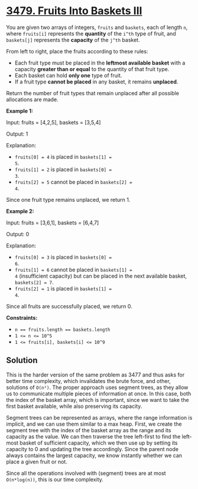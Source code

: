 # [3479. Fruits Into Baskets III](https://leetcode.com/problems/fruits-into-baskets-iii/description/?envType=daily-question&envId=2025-08-06)

You are given two arrays of integers, <code>fruits</code> and <code>baskets</code>, each of length <code>n</code>, where <code>fruits[i]</code> represents the **quantity** of the <code>i^th</code> type of fruit, and <code>baskets[j]</code> represents the **capacity** of the <code>j^th</code> basket.

From left to right, place the fruits according to these rules:

- Each fruit type must be placed in the **leftmost available basket** with a capacity **greater than or equal** to the quantity of that fruit type.
- Each basket can hold <b>only one</b> type of fruit.
- If a fruit type <b>cannot be placed</b> in any basket, it remains <b>unplaced</b>.

Return the number of fruit types that remain unplaced after all possible allocations are made.

**Example 1:**

<div class="example-block">
Input: fruits = [4,2,5], baskets = [3,5,4]

Output: 1

Explanation:

- <code>fruits[0] = 4</code> is placed in <code>baskets[1] = 5</code>.
- <code>fruits[1] = 2</code> is placed in <code>baskets[0] = 3</code>.
- <code>fruits[2] = 5</code> cannot be placed in <code>baskets[2] = 4</code>.

Since one fruit type remains unplaced, we return 1.

**Example 2:**

<div class="example-block">
Input: fruits = [3,6,1], baskets = [6,4,7]

Output: 0

Explanation:

- <code>fruits[0] = 3</code> is placed in <code>baskets[0] = 6</code>.
- <code>fruits[1] = 6</code> cannot be placed in <code>baskets[1] = 4</code> (insufficient capacity) but can be placed in the next available basket, <code>baskets[2] = 7</code>.
- <code>fruits[2] = 1</code> is placed in <code>baskets[1] = 4</code>.

Since all fruits are successfully placed, we return 0.

**Constraints:**

- <code>n == fruits.length == baskets.length</code>
- <code>1 <= n <= 10^5</code>
- <code>1 <= fruits[i], baskets[i] <= 10^9</code>

## Solution

This is the harder version of the same problem as 3477 and thus asks for better time complexity, which invalidates
the brute force, and other, solutions of `O(n²)`. The proper approach uses segment trees, as they allow us to 
communicate multiple pieces of information at once. In this case, both the index of the basket array, which is important,
since we want to take the first basket available, while also preserving its capacity.

Segment trees can be represented as arrays, where the range information is implicit, and we can use them similar to 
a max heap. First, we create the segment tree with the index of the basket array as the range and its capacity as the value.
We can then traverse the tree left-first to find the left-most basket of sufficient capacity, which we then use up by 
setting its capacity to 0 and updating the tree accordingly. Since the parent node always contains the largest capacity,
we know instantly whether we can place a given fruit or not.

Since all the operations involved with (segment) trees are at most `O(n*log(n))`, this is our time complexity.